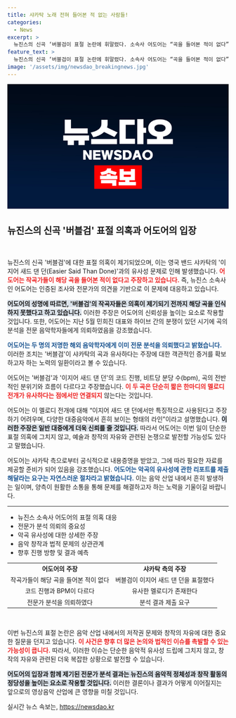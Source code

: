 ```yaml
---
title: 샤카탁 노래 전혀 들어본 적 없는 사람들!
categories:
  - News
excerpt: >
  뉴진스의 신곡 ‘버블검이 표절 논란에 휘말렸다. 소속사 어도어는 “곡을 들어본 적이 없다”며 반박하고, 전문 분석을 의뢰했다고 밝혔다. 양곡의 유사성은 미미하며, 법적 절차도 진행 중이다. 클릭해 진실을 확인하세요!
feature_text: >
  뉴진스의 신곡 ‘버블검이 표절 논란에 휘말렸다. 소속사 어도어는 “곡을 들어본 적이 없다”며 반박하고, 전문 분석을 의뢰했다고 밝혔다. 양곡의 유사성은 미미하며, 법적 절차도 진행 중이다. 클릭해 진실을 확인하세요!
image: '/assets/img/newsdao_breakingnews.jpg'
---
```


<p><img src="/assets/img/newsdao_breakingnews.jpg" alt="firstkoreanews 속보" /></p>

<h2 data-ke-size="size26">뉴진스의 신곡 '버블검' 표절 의혹과 어도어의 입장</h2>

<p data-ke-size="size16">&nbsp;</p>

<p>뉴진스의 신곡 '버블검'에 대한 표절 의혹이 제기되었으며, 이는 영국 밴드 샤카탁의 '이지어 새드 댄 던(Easier Said Than Done)'과의 유사성 문제로 인해 발생했습니다. <b><span style="color: #ee2323;">어도어는 작곡가들이 해당 곡을 들어본 적이 없다고 주장하고 있습니다.</span></b> 즉, 뉴진스 소속사인 어도어는 인증된 조사와 전문가의 의견을 기반으로 이 문제에 대응하고 있습니다.</p>

<p><b><span style="background-color: #21538527;">어도어의 성명에 따르면, '버블검'의 작곡자들은 의혹이 제기되기 전까지 해당 곡을 인식하지 못했다고 하고 있습니다.</span></b> 이러한 주장은 어도어의 신뢰성을 높이는 요소로 작용할 것입니다. 또한, 어도어는 지난 5월 민희진 대표와 하이브 간의 분쟁이 있던 시기에 곡의 분석을 전문 음악학자들에게 의뢰하였음을 강조했습니다.</p>

<p><b><span style="color: #1a5490;">어도어는 두 명의 저명한 해외 음악학자에게 이미 전문 분석을 의뢰했다고 밝혔습니다.</span></b> 이러한 조치는 '버블검'이 샤카탁의 곡과 유사하다는 주장에 대한 객관적인 증거를 확보하고자 하는 노력의 일환이라고 볼 수 있습니다. </p>

<p>어도어는 '버블검'과 '이지어 새드 댄 던'의 코드 진행, 비트당 분당 수(bpm), 곡의 전반적인 분위기와 흐름이 다르다고 주장했습니다. <b><span style="color: #ee2323;">이 두 곡은 단순히 짧은 한마디의 멜로디 전개가 유사하다는 점에서만 연결되지</span></b> 않는다는 것입니다. </p>

<p>어도어는 이 멜로디 전개에 대해 “이지어 새드 댄 던에서만 특징적으로 사용된다고 주장하기 어려우며, 다양한 대중음악에서 흔히 보이는 형태의 라인”이라고 설명했습니다. <b><span style="background-color: #21538527;">이러한 주장은 일반 대중에게 더욱 신뢰를 줄 것입니다.</span></b> 따라서 어도어는 이번 일이 단순한 표절 의혹에 그치지 않고, 예술과 창작의 자유와 관련된 논쟁으로 발전할 가능성도 있다고 말했습니다. </p>

<p>어도어는 샤카탁 측으로부터 공식적으로 내용증명을 받았고, 그에 따라 필요한 자료를 제공할 준비가 되어 있음을 강조했습니다. <b><span style="color: #1a5490;">어도어는 악곡의 유사성에 관한 리포트를 제출해달라는 요구는 자연스러운 절차라고 밝혔습니다.</span></b> 이는 음악 산업 내에서 흔히 발생하는 일이며, 양측이 원활한 소통을 통해 문제를 해결하고자 하는 노력을 기울이길 바랍니다.</p>

<hr>

<ul>
    <li>뉴진스 소속사 어도어의 표절 의혹 대응</li>
    <li>전문가 분석 의뢰의 중요성</li>
    <li>악곡 유사성에 대한 상세한 주장</li>
    <li>음악 창작과 법적 문제의 상관관계</li>
    <li>향후 진행 방향 및 결과 예측</li>
</ul>

<table style="width: 100%; border-collapse: collapse;">
    <tr>
        <td style="text-align: center; height: 17px;"><b>어도어의 주장</b></td>
        <td style="text-align: center; height: 17px;"><b>샤카탁 측의 주장</b></td>
    </tr>
    <tr>
        <td style="text-align: center; height: 17px;">작곡가들이 해당 곡을 들어본 적이 없다</td>
        <td style="text-align: center; height: 17px;">버블검이 이지어 새드 댄 던을 표절했다</td>
    </tr>
    <tr>
        <td style="text-align: center; height: 17px;">코드 진행과 BPM이 다르다</td>
        <td style="text-align: center; height: 17px;">유사한 멜로디가 존재한다</td>
    </tr>
    <tr>
        <td style="text-align: center; height: 17px;">전문가 분석을 의뢰하였다</td>
        <td style="text-align: center; height: 17px;">분석 결과 제출 요구</td>
    </tr>
</table>

<p data-ke-size="size16">&nbsp;</p>

<p>이번 뉴진스의 표절 논란은 음악 산업 내에서의 저작권 문제와 창작의 자유에 대한 중요한 질문을 던지고 있습니다. <b><span style="color: #ee2323;">이 사건은 향후 더 많은 논의와 법적인 이슈를 촉발할 수 있는 가능성이 큽니다.</span></b> 따라서, 이러한 이슈는 단순한 음악적 유사성 드립에 그치지 않고, 창작의 자유와 관련된 더욱 복잡한 상황으로 발전할 수 있습니다. </p>

<p><b><span style="background-color: #21538527;">어도어의 입장과 함께 제기된 전문가 분석 결과는 뉴진스의 음악적 정체성과 창작 활동의 정당성을 높이는 요소로 작용할 것입니다.</span></b> 이러한 결론이나 결과가 어떻게 이어질지는 앞으로의 영상음악 산업에 큰 영향을 미칠 것입니다.</p>
실시간 뉴스 속보는, <a href="https://newsdao.kr" rel="dofollow">https://newsdao.kr</a>


